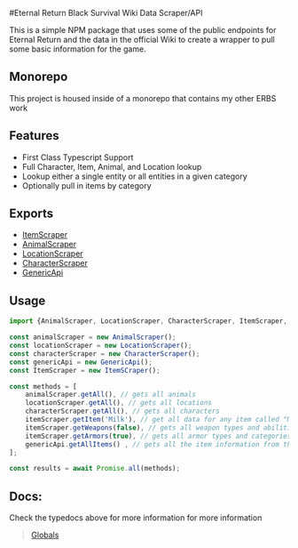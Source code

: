 #Eternal Return Black Survival Wiki Data Scraper/API

This is a simple NPM package that uses some of the public endpoints for Eternal Return and the data in the official Wiki to create a wrapper to pull some basic information for the game.

## Monorepo
This project is housed inside of a monorepo that contains my other ERBS work

## Features
- First Class Typescript Support
- Full Character, Item, Animal, and Location lookup
- Lookup either a single entity or all entities in a given category
- Optionally pull in items by category

## Exports
- [ItemScraper](docs/classes/wikidata.itemscraper.md)
- [AnimalScraper](docs/classes/wikidata.animalscraper.md)
- [LocationScraper](docs/classes/wikidata.locationscraper.md)
- [CharacterScraper](docs/classes/wikidata.characterscraper.md)
- [GenericApi](docs/classes/api.genericapi.md)

## Usage
```typescript
import {AnimalScraper, LocationScraper, CharacterScraper, ItemScraper, GenericApi} from 'erbs-wiki-api';

const animalScraper = new AnimalScraper();
const locationScraper = new LocationScraper();
const characterScraper = new CharacterScraper();
const genericApi = new GenericApi();
const ItemScraper = new ItemSCraper();

const methods = [
    animalScraper.getAll(), // gets all animals
    locationScraper.getAll(), // gets all locations
    characterScraper.getAll(), // gets all characters
    itemScraper.getItem('Milk'), // get all data for any item called "Milk"
    itemScraper.getWeapons(false), // gets all weapon types and abilities with only the names of every weapon option
    itemScraper.getArmors(true), // gets all armor types and categories with all the item information
    genericApi.getAllItems() , // gets all the item information from the generic public api
];

const results = await Promise.all(methods);
```

## Docs:
Check the typedocs above for more information for more information
> [Globals](docs/globals.md)
